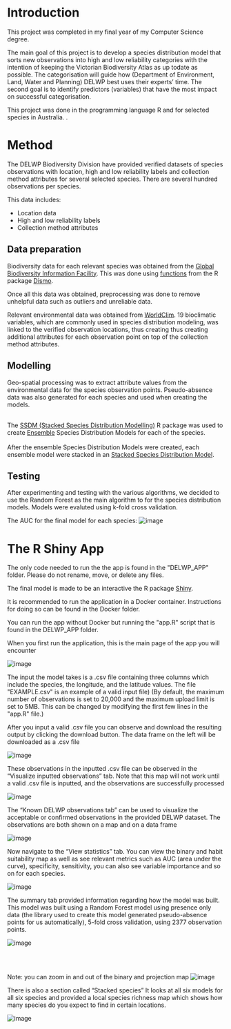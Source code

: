 <h1> Introduction </h1>

This project was completed in my final year of my Computer Science degree.

The main goal of this project is to develop a species distribution model that sorts new observations into high and low reliability categories with the intention of keeping the Victorian Biodiversity Atlas as up todate as possible. The categorisation will guide how (Department of Environment, Land, Water and Planning) DELWP best uses their experts’ time. The second goal is to identify predictors (variables) that have the most impact on successful categorisation.

This project was done in the programming language R and for selected species in Australia.
.

<h1> Method </h1>
The DELWP Biodiversity Division have provided verified datasets of species observations with location, high and low reliability labels and collection method attributes for several selected species. There are several hundred observations per species.<br>

This data includes: <ul>
	<li>Location data</li>
	<li>High and low reliability labels</li>
	<li>Collection method attributes</li>
</ul>

<h2> Data preparation </h2>
Biodiversity data for each relevant species was obtained from the <a href="https://www.gbif.org">Global Biodiversity Information Facility</a>. 
This was done using <a href="https://cran.r-project.org/web/packages/dismo/dismo.pdf">functions</a> from the R package <a href="https://www.rdocumentation.org/packages/dismo/versions/0.7-6/topics/gbif">Dismo</a>.

Once all this data was obtained, preprocessing was done to remove unhelpful data such as outliers and unreliable data.

Relevant environmental data was obtained from <a href="https://www.worldclim.org/data/bioclim.html">WorldClim</a>. 19 bioclimatic variables, which are commonly used in species distribution modeling, was linked to the verified observation locations, thus creating thus creating additional attributes for each observation point on top of the collection method attributes.

<h2> Modelling </h2>
Geo-spatial processing was to extract attribute values from the environmental data for the species observation points.
Pseudo-absence data was also generated for each species and used when creating the models. <br> <br>

The  <a href="https://cran.r-project.org/web/packages/SSDM/vignettes/SSDM.html">SSDM (Stacked Species Distribution Modelling)</a> R package was used to create <a href="https://rdrr.io/cran/SSDM/man/ensemble_modelling.html">Ensemble</a> Species Distribution Models for each of the species.  <br> <br>
After the ensemble Species Distribution Models were created, each ensemble model were stacked in an <a href="https://rdrr.io/cran/SSDM/man/stacking.html">Stacked Species Distribution Model</a>.


<h2> Testing </h2>
After experimenting and testing with the various algorithms, we decided to use the Random Forest as the main algorithm to for the species distribution models.  Models were evaluted using k-fold cross validation.

The AUC for the final model for each species:
![image](https://user-images.githubusercontent.com/84790185/142960591-eb4af18d-6ab3-4b31-8593-4f70e2a6cc99.png)



<h1> The R Shiny App </h1>
The only code needed to run the the app is found in the "DELWP_APP" folder.
Please do not rename, move, or delete any files.

The final model is made to be an interactive the R package <a href="https://shiny.rstudio.com/">Shiny</a>.

It is recommended to run the application in a Docker container. Instructions for doing so can be found in the Docker folder.

You can run the app without Docker but running the "app.R" script that is found in the DELWP_APP folder.

When you first run the application, this is the main page of the app you will encounter

![image](https://user-images.githubusercontent.com/84790185/142968893-a9acd777-cf14-48fa-843d-099c37a9890c.png)

The input the model takes is a .csv file containing three columns which include the species, the longitude, and the latitude values. 
The file "EXAMPLE.csv" is an example of a valid input file)
(By default, the maximum number of observations is set to 20,000 and the maximum upload limit is set to 5MB. This can be changed by modifying the first few lines in the "app.R" file.)


After you input a valid .csv file you can observe and download the resulting output by clicking the download button. The data frame on the left will be downloaded as a .csv file

![image](https://user-images.githubusercontent.com/84790185/142969117-2933a044-4b51-4b4d-b1f1-348c420c5dc6.png)

These observations in the inputted .csv file can be observed in the “Visualize inputted observations” tab. Note that this map will not work until a valid .csv file is inputted, and the observations are successfully processed

![image](https://user-images.githubusercontent.com/84790185/142969160-da846c14-bbe0-467f-b350-c51e62b35196.png)


The “Known DELWP observations tab” can be used to visualize the acceptable or confirmed observations in the provided DELWP dataset. The observations are both shown on a map and on a data frame

![image](https://user-images.githubusercontent.com/84790185/142969173-c88a88b1-ef7d-4e92-a0d0-28cf6805f2e4.png)

Now navigate to the “View statistics” tab. You can view the binary and habit suitability map as well as see relevant metrics such as AUC (area under the curve), specificity, sensitivity, you can also see variable importance and so on for each species.

![image](https://user-images.githubusercontent.com/84790185/142969190-f44d8e71-3ffa-47eb-a0d1-1028937dfcf9.png)

The summary tab provided information regarding how the model was built. This model was built using a Random Forest model using presence only data (the library used to create this model generated pseudo-absence points for us automatically), 5-fold cross validation, using 2377 observation points.

![image](https://user-images.githubusercontent.com/84790185/142969195-4fcb19dd-74d0-49bc-8e85-42d60ac866e3.png)

<br> <br>

Note: you can zoom in and out of the binary and projection map
![image](https://user-images.githubusercontent.com/84790185/142969209-7b4104cd-45b2-47c4-9f8d-c6edd6612a5b.png)


There is also a section called “Stacked species”
It looks at all six models for all six species and provided a local species richness map which shows how many species do you expect to find in certain locations.

![image](https://user-images.githubusercontent.com/84790185/142969222-8ee935ba-0de6-42fc-bd6d-12d44acabf79.png)



	
	
	





